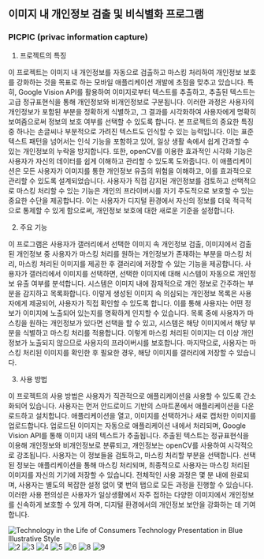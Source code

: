## 이미지 내 개인정보 검출 및 비식별화 프로그램

###  PICPIC (privac information capture)



1. 프로젝트의 특징
   
이 프로젝트는 이미지 내 개인정보를 자동으로 검출하고 마스킹 처리하여 개인정보 보호를 강화하는 것을 목표로 하는 모바일 애플리케이션 개발에 초점을 맞추고 있습니다. 특히, Google Vision API를 활용하여 이미지로부터 텍스트를 추출하고, 추출된 텍스트는 고급 정규표현식을 통해 개인정보와 비개인정보로 구분됩니다. 이러한 과정은 사용자의 개인정보가 포함된 부분을 정확하게 식별하고, 그 결과를 시각화하여 사용자에게 명확히 보여줌으로써 정보의 보호 여부를 선택할 수 있도록 합니다.
본 프로젝트의 중요한 특징 중 하나는 손글씨나 부분적으로 가려진 텍스트도 인식할 수 있는 능력입니다. 이는 표준 텍스트 패턴을 넘어서는 인식 기능을 포함하고 있어, 일상 생활 속에서 쉽게 간과할 수 있는 개인정보의 누락을 방지합니다. 또한, openCV를 이용한 효과적인 시각화 기능은 사용자가 자신의 데이터를 쉽게 이해하고 관리할 수 있도록 도와줍니다.
이 애플리케이션은 모든 사용자가 이미지를 통한 개인정보 유출의 위험을 이해하고, 이를 효과적으로 관리할 수 있도록 설계되었습니다. 사용자가 직접 감지된 개인정보를 검토하고 선택적으로 마스킹 처리할 수 있는 기능은 개인의 프라이버시를 자기 주도적으로 보호할 수 있는 중요한 수단을 제공합니다. 이는 사용자가 디지털 환경에서 자신의 정보를 더욱 적극적으로 통제할 수 있게 함으로써, 개인정보 보호에 대한 새로운 기준을 설정합니다.

2. 주요 기능
   
이 프로그램은 사용자가 갤러리에서 선택한 이미지 속 개인정보 검출, 이미지에서 검출된 개인정보 중 사용자가 마스킹 처리를 원하는 개인정보가 존재하는 부분을 마스킹 처리, 마스킹 처리된 이미지를 제공한 후 갤러리에 저장할 수 있는 기능을 제공합니다.
사용자가 갤러리에서 이미지를 선택하면, 선택한 이미지에 대해 시스템이 자동으로 개인정보 유출 여부를 분석합니다. 시스템은 이미지 내에 잠재적으로 개인 정보로 간주하는 부분을 감지하고 목록화합니다. 이렇게 생성된 이미지 속 의심되는 개인정보 목록은 사용자에게 제공되어, 사용자가 직접 확인할 수 있도록 합니다. 이를 통해 사용자는 어떤 정보가 이미지에 노출되어 있는지를 명확하게 인지할 수 있습니다.
목록 중에 사용자가 마스킹을 원하는 개인정보가 있다면 선택을 할 수 있고, 시스템은 해당 이미지에서 해당 부분을 식별하고 마스킹 처리를 적용합니다. 이렇게 마스킹 처리된 이미지는 더 이상 개인정보가 노출되지 않으므로 사용자의 프라이버시를 보호합니다.
마지막으로, 사용자는 마스킹 처리된 이미지를 확인한 후 필요한 경우, 해당 이미지를 갤러리에 저장할 수 있습니다.

3. 사용 방법
   
이 프로젝트의 사용 방법은 사용자가 직관적으로 애플리케이션을 사용할 수 있도록 간소화되어 있습니다. 사용자는 먼저 안드로이드 기반의 스마트폰에서 애플리케이션을 다운로드하고 설치합니다. 애플리케이션을 열고, 이미지를 선택하거나 새로 캡처한 이미지를 업로드합니다. 업로드된 이미지는 자동으로 애플리케이션 내에서 처리되며, Google Vision API를 통해 이미지 내의 텍스트가 추출됩니다.
추출된 텍스트는 정규표현식을 이용해 개인정보와 비개인정보로 분류되고, 개인정보는 openCV를 사용하여 시각적으로 강조됩니다. 사용자는 이 정보들을 검토하고, 마스킹 처리할 부분을 선택합니다. 선택된 정보는 애플리케이션을 통해 마스킹 처리되며, 최종적으로 사용자는 마스킹 처리된 이미지를 자신의 기기에 저장할 수 있습니다.
전체적인 사용 과정은 몇 분 내에 완료되며, 사용자는 별도의 복잡한 설정 없이 몇 번의 탭으로 모든 과정을 진행할 수 있습니다. 이러한 사용 편의성은 사용자가 일상생활에서 자주 접하는 다양한 이미지에서 개인정보를 신속하게 보호할 수 있게 하며, 디지털 환경에서의 개인정보 보안을 강화하는 데 기여합니다.





![Technology in the Life of Consumers Technology Presentation in Blue Illustrative Style](https://github.com/Hyeonju922/PBL_PICPIC/assets/108861088/cc1d4fa7-e146-49dd-b95f-cee7461ca9f8)
![2](https://github.com/Hyeonju922/PBL_PICPIC/assets/108861088/65541201-3e36-41d9-a882-fb7b40553645)
![3](https://github.com/Hyeonju922/PBL_PICPIC/assets/108861088/88aeb1d0-c781-4d52-b142-e8b1285cd436)
![4](https://github.com/Hyeonju922/PBL_PICPIC/assets/108861088/59c9edfc-88ad-4969-98cd-9c79331d0e3a)
![5](https://github.com/Hyeonju922/PBL_PICPIC/assets/108861088/1c566dd9-e164-467e-a147-2fd5c7451e07)
![6](https://github.com/Hyeonju922/PBL_PICPIC/assets/108861088/52b6f50a-76f1-4037-bc46-ac67c94f05fc)
![8](https://github.com/Hyeonju922/PBL_PICPIC/assets/108861088/4bc497fb-59b6-41df-bef5-1a81ff1ac2ef)
![9](https://github.com/Hyeonju922/PBL_PICPIC/assets/108861088/e904ebf5-ee31-44b6-904f-bd4186126803)


